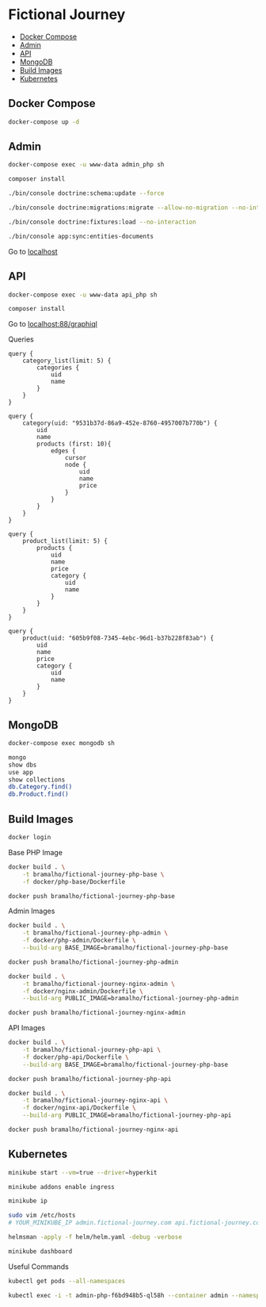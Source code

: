 # Fictional Journey

- [Docker Compose](#docker-compose)
- [Admin](#admin)
- [API](#api)
- [MongoDB](#mongodb)
- [Build Images](#build-images)
- [Kubernetes](#kubernetes)

## Docker Compose

```bash
docker-compose up -d
```

## Admin

```bash
docker-compose exec -u www-data admin_php sh

composer install

./bin/console doctrine:schema:update --force

./bin/console doctrine:migrations:migrate --allow-no-migration --no-interaction

./bin/console doctrine:fixtures:load --no-interaction

./bin/console app:sync:entities-documents
```

Go to [localhost](http://localhost)

## API

```bash
docker-compose exec -u www-data api_php sh

composer install
```

Go to [localhost:88/graphiql](http://localhost:88/graphiql)

Queries

```gql
query {
    category_list(limit: 5) {
        categories {
            uid
            name
        }
    }
}

query {
    category(uid: "9531b37d-86a9-452e-8760-4957007b770b") {
        uid
        name
        products (first: 10){
            edges {
                cursor
                node {
                    uid
                    name
                    price
                }
            }
        }
    }
}

query {
    product_list(limit: 5) {
        products {
            uid
            name
            price
            category {
                uid
                name
            }
        }
    }
}

query {
    product(uid: "605b9f08-7345-4ebc-96d1-b37b228f83ab") {
        uid
        name
        price
        category {
            uid
            name
        }
    }
}
```

## MongoDB

```bash
docker-compose exec mongodb sh

mongo
show dbs
use app
show collections
db.Category.find()
db.Product.find()
```

## Build Images

```bash
docker login
```

Base PHP Image

```bash
docker build . \
    -t bramalho/fictional-journey-php-base \
    -f docker/php-base/Dockerfile

docker push bramalho/fictional-journey-php-base
```

Admin Images

```bash
docker build . \
    -t bramalho/fictional-journey-php-admin \
    -f docker/php-admin/Dockerfile \
    --build-arg BASE_IMAGE=bramalho/fictional-journey-php-base

docker push bramalho/fictional-journey-php-admin

docker build . \
    -t bramalho/fictional-journey-nginx-admin \
    -f docker/nginx-admin/Dockerfile \
    --build-arg PUBLIC_IMAGE=bramalho/fictional-journey-php-admin

docker push bramalho/fictional-journey-nginx-admin
```

API Images

```bash
docker build . \
    -t bramalho/fictional-journey-php-api \
    -f docker/php-api/Dockerfile \
    --build-arg BASE_IMAGE=bramalho/fictional-journey-php-base

docker push bramalho/fictional-journey-php-api

docker build . \
    -t bramalho/fictional-journey-nginx-api \
    -f docker/nginx-api/Dockerfile \
    --build-arg PUBLIC_IMAGE=bramalho/fictional-journey-php-api

docker push bramalho/fictional-journey-nginx-api
```

## Kubernetes

```bash
minikube start --vm=true --driver=hyperkit

minikube addons enable ingress

minikube ip

sudo vim /etc/hosts
# YOUR_MINIKUBE_IP admin.fictional-journey.com api.fictional-journey.com
```

```bash
helmsman -apply -f helm/helm.yaml -debug -verbose

minikube dashboard
```


Useful Commands

```bash
kubectl get pods --all-namespaces

kubectl exec -i -t admin-php-f6bd948b5-ql58h --container admin --namespace=admin -- /bin/sh
```
